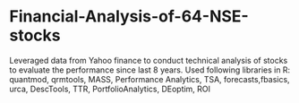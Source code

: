# Financial-Analysis-of-64-NSE-stocks
Leveraged data from Yahoo finance to conduct technical analysis of stocks to evaluate the performance since last 8 years. Used following libraries in R: quantmod, qrmtools, MASS, Performance Analytics, TSA, forecasts,fbasics, urca, DescTools, TTR, PortfolioAnalytics, DEoptim, ROI
